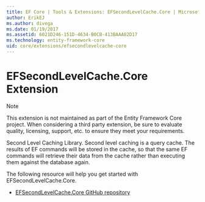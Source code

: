 ```yaml
---
title: EF Core | Tools & Extensions: EFSecondLevelCache.Core | Microsoft Docs
author: ErikEJ
ms.author: divega
ms.date: 01/19/2017
ms.assetid: 6021D246-151D-4634-B0CB-413BAAA82D17
ms.technology: entity-framework-core
uid: core/extensions/efsecondlevelcache-core
---
```


# EFSecondLevelCache.Core Extension

> [!NOTE]  
> This extension is not maintained as part of the Entity Framework Core project. When considering a third party extension, be sure to evaluate quality, licensing, support, etc. to ensure they meet your requirements.

Second Level Caching Library. Second level caching is a query cache. The results of EF commands will be stored in the cache, so that the same EF commands will retrieve their data from the cache rather than executing them against the database again.

The following resource will help you get started with EFSecondLevelCache.Core.
* [EFSecondLevelCache.Core GitHub repository](https://github.com/VahidN/EFSecondLevelCache.Core/)
